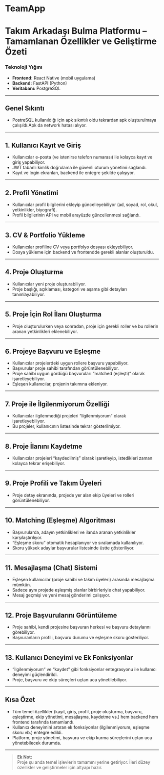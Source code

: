 # TeamApp
# Takım Arkadaşı Bulma Platformu – Tamamlanan Özellikler ve Geliştirme Özeti

### **Teknoloji Yığını**
- **Frontend:** React Native (mobil uygulama)
- **Backend:** FastAPI (Python)
- **Veritabanı:** PostgreSQL
  
---

## Genel Sıkıntı
- PostreSQL kullanıldığı için apk sıkıntılı oldu tekrardan apk oluşturulmaya çalışıldı.Apk da network hatası alıyor.

---

## 1. Kullanıcı Kayıt ve Giriş
- Kullanıcılar e-posta (ve istenirse telefon numarası) ile kolayca kayıt ve giriş yapabiliyor.
- JWT tabanlı kimlik doğrulama ile güvenli oturum yönetimi sağlandı.
- Kayıt ve login ekranları, backend ile entegre şekilde çalışıyor.

---

## 2. Profil Yönetimi
- Kullanıcılar profil bilgilerini ekleyip güncelleyebiliyor (ad, soyad, rol, okul, yetkinlikler, biyografi).
- Profil bilgilerinin API ve mobil arayüzde güncellenmesi sağlandı.

---

## 3. CV & Portfolio Yükleme
- Kullanıcılar profiline CV veya portfolyo dosyası ekleyebiliyor.
- Dosya yükleme için backend ve frontendde gerekli alanlar oluşturuldu.

---

## 4. Proje Oluşturma
- Kullanıcılar yeni proje oluşturabiliyor.
- Proje başlığı, açıklaması, kategori ve aşama gibi detayları tanımlayabiliyor.

---

## 5. Proje İçin Rol İlanı Oluşturma
- Proje oluşturulurken veya sonradan, proje için gerekli roller ve bu rollerin aranan yetkinlikleri eklenebiliyor.

---

## 6. Projeye Başvuru ve Eşleşme
- Kullanıcılar projelerdeki uygun rollere başvuru yapabiliyor.
- Başvurular proje sahibi tarafından görüntülenebiliyor.
- Proje sahibi uygun gördüğü başvuruları “matched (eşleşti)” olarak işaretleyebiliyor.
- Eşleşen kullanıcılar, projenin takımına ekleniyor.

---

## 7. Proje ile İlgilenmiyorum Özelliği
- Kullanıcılar ilgilenmediği projeleri “ilgilenmiyorum” olarak işaretleyebiliyor.
- Bu projeler, kullanıcının listesinde tekrar gösterilmiyor.

---

## 8. Proje İlanını Kaydetme
- Kullanıcılar projeleri “kaydedilmiş” olarak işaretleyip, istedikleri zaman kolayca tekrar erişebiliyor.

---

## 9. Proje Profili ve Takım Üyeleri
- Proje detay ekranında, projede yer alan ekip üyeleri ve rolleri görüntülenebiliyor.

---

## 10. Matching (Eşleşme) Algoritması
- Başvurularda, adayın yetkinlikleri ve ilanda aranan yetkinlikler karşılaştırılıyor.
- “Eşleşme skoru” otomatik hesaplanıyor ve sıralamada kullanılıyor.
- Skoru yüksek adaylar başvurular listesinde üstte gösteriliyor.

---

## 11. Mesajlaşma (Chat) Sistemi
- Eşleşen kullanıcılar (proje sahibi ve takım üyeleri) arasında mesajlaşma mümkün.
- Sadece aynı projede eşleşmiş olanlar birbirleriyle chat yapabiliyor.
- Mesaj geçmişi ve yeni mesaj gönderimi çalışıyor.

---

## 12. Proje Başvurularını Görüntüleme
- Proje sahibi, kendi projesine başvuran herkesi ve başvuru detaylarını görebiliyor.
- Başvuranların profili, başvuru durumu ve eşleşme skoru gösteriliyor.

---

## 13. Kullanıcı Deneyimi ve Ek Fonksiyonlar
- “İlgilenmiyorum” ve “kaydet” gibi fonksiyonlar entegrasyonu ile kullanıcı deneyimi güçlendirildi.
- Proje, başvuru ve ekip süreçleri uçtan uca yönetilebiliyor.

---

## **Kısa Özet**
- Tüm temel özellikler (kayıt, giriş, profil, proje oluşturma, başvuru, eşleştirme, ekip yönetimi, mesajlaşma, kaydetme vs.) hem backend hem frontend tarafında tamamlandı.
- Kullanıcı deneyimini artıran ek fonksiyonlar (ilgilenmiyorum, eşleşme skoru vb.) entegre edildi.
- Platform, proje yönetimi, başvuru ve ekip kurma süreçlerini uçtan uca yönetebilecek durumda.

---

> **Ek Not:**  
> Proje şu anda temel işlevlerin tamamını yerine getiriyor. İleri düzey özellikler ve geliştirmeler için altyapı hazır.
